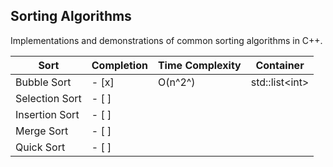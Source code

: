 ## Sorting Algorithms
Implementations and demonstrations of common sorting algorithms in C++.

| Sort  | Completion | Time Complexity | Container |
| ---   | --- | --- | --- | 
| Bubble Sort | - [x] | O(n^2^) | std::list\<int\> |
| Selection Sort | - [ ] |  |  |
| Insertion Sort | - [ ] |  |  |
| Merge Sort | - [ ] |  |  |
| Quick Sort | - [ ] |  |  |